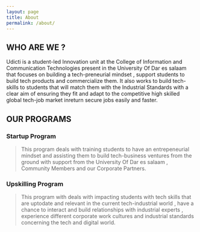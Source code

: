 ```yaml
---
layout: page
title: About
permalink: /about/
---
```


## WHO ARE WE ?


Udicti is a student-led  Innovation unit at the College of Information and Communication Technologies present in the University Of Dar es salaam that focuses on building a tech-preneurial mindset , support students to build tech products and commercialize them. It also works to  build tech-skills to students that will match them with the Industrial Standards with a clear aim of ensuring  they fit and adapt to the competitive high skilled global tech-job market inreturn secure jobs easily and faster.


## OUR PROGRAMS

### Startup Program

> This program deals with training students to have an entrepeneurial mindset and assisting them to build tech-business ventures from the ground with support from the University Of Dar es salaam , Community Members and our Corporate Partners.

### Upskilling Program

> This program with deals with impacting students with tech skills that are uptodate and relevant in the current tech-industrial world , have a chance to interact and build relationships with industrial experts , experience different corporate work cultures and industrial standards concerning the tech and digital world.


